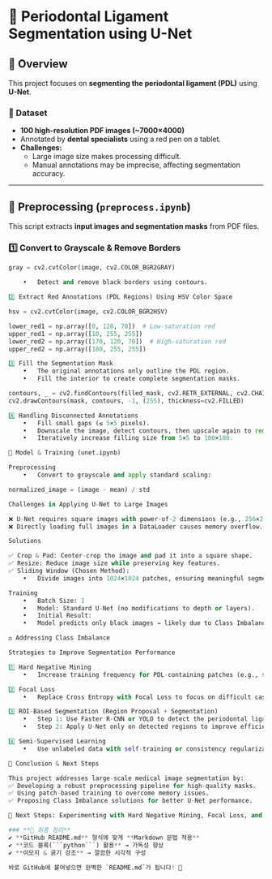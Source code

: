 # 🦷 Periodontal Ligament Segmentation using U-Net

## 📌 Overview  
This project focuses on **segmenting the periodontal ligament (PDL)** using **U-Net**.

### 📝 Dataset  
- **100 high-resolution PDF images (~7000×4000)**
- Annotated by **dental specialists** using a red pen on a tablet.
- **Challenges:**
  - Large image size makes processing difficult.
  - Manual annotations may be imprecise, affecting segmentation accuracy.

---

## 🔄 Preprocessing (`preprocess.ipynb`)  
This script extracts **input images and segmentation masks** from PDF files.

### **1️⃣ Convert to Grayscale & Remove Borders**
```python
gray = cv2.cvtColor(image, cv2.COLOR_BGR2GRAY)

	•	Detect and remove black borders using contours.

2️⃣ Extract Red Annotations (PDL Regions) Using HSV Color Space

hsv = cv2.cvtColor(image, cv2.COLOR_BGR2HSV)

lower_red1 = np.array([0, 120, 70])  # Low-saturation red  
upper_red1 = np.array([10, 255, 255])
lower_red2 = np.array([170, 120, 70])  # High-saturation red  
upper_red2 = np.array([180, 255, 255])

3️⃣ Fill the Segmentation Mask
	•	The original annotations only outline the PDL region.
	•	Fill the interior to create complete segmentation masks.

contours, _ = cv2.findContours(filled_mask, cv2.RETR_EXTERNAL, cv2.CHAIN_APPROX_NONE)
cv2.drawContours(mask, contours, -1, (255), thickness=cv2.FILLED)

4️⃣ Handling Disconnected Annotations
	•	Fill small gaps (≤ 5×5 pixels).
	•	Downscale the image, detect contours, then upscale again to reduce information loss.
	•	Iteratively increase filling size from 5×5 to 100×100.

🎯 Model & Training (unet.ipynb)

Preprocessing
	•	Convert to grayscale and apply standard scaling:

normalized_image = (image - mean) / std

Challenges in Applying U-Net to Large Images

❌ U-Net requires square images with power-of-2 dimensions (e.g., 256×256, 512×512).
❌ Directly loading full images in a DataLoader causes memory overflow.

Solutions

✅ Crop & Pad: Center-crop the image and pad it into a square shape.
✅ Resize: Reduce image size while preserving key features.
✅ Sliding Window (Chosen Method):
	•	Divide images into 1024×1024 patches, ensuring meaningful segmentation per patch.

Training
	•	Batch Size: 1
	•	Model: Standard U-Net (no modifications to depth or layers).
	•	Initial Result:
	•	Model predicts only black images → likely due to Class Imbalance (most patches contain only background).

⚖️ Addressing Class Imbalance

Strategies to Improve Segmentation Performance

1️⃣ Hard Negative Mining
	•	Increase training frequency for PDL-containing patches (e.g., sample PDL patches 3× more often).

2️⃣ Focal Loss
	•	Replace Cross Entropy with Focal Loss to focus on difficult cases.

3️⃣ ROI-Based Segmentation (Region Proposal + Segmentation)
	•	Step 1: Use Faster R-CNN or YOLO to detect the periodontal ligament region.
	•	Step 2: Apply U-Net only on detected regions to improve efficiency.

4️⃣ Semi-Supervised Learning
	•	Use unlabeled data with self-training or consistency regularization.

🚀 Conclusion & Next Steps

This project addresses large-scale medical image segmentation by:
✅ Developing a robust preprocessing pipeline for high-quality masks.
✅ Using patch-based training to overcome memory issues.
✅ Proposing Class Imbalance solutions for better U-Net performance.

🔹 Next Steps: Experimenting with Hard Negative Mining, Focal Loss, and ROI-based segmentation to further enhance results. 🚀

### **📌 최종 정리**  
✔ **GitHub README.md** 형식에 맞게 **Markdown 문법 적용**  
✔ **코드 블록(```python```) 활용** → 가독성 향상  
✔ **이모지 & 굵기 강조** → 깔끔한 시각적 구성  

바로 GitHub에 붙여넣으면 완벽한 `README.md`가 됩니다! 🚀
